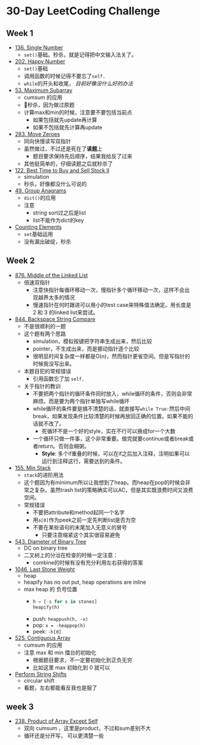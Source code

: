 # 30-Day LeetCoding Challenge

## Week 1
- [136. Single Number](leet136.md)
    - `set()`基础。秒杀，就是记得把中文输入法关了。
- [202. Happy Number](leet202.md)
    - `set()`基础
    - 调用函数的时候记得不要忘了`self.`
    - `while`的开头和收尾， *目前好像没什么好的办法* 
- [53. Maximum Subarray](leet53.md)
    - cumsum 的应用
    - 秒杀，因为做过原题
    - 计算max和min的时候，注意要不要包括当前点
        - 如果包括就先update再计算
        - 如果不包括就先计算再update
- [283. Move Zeroes](leet283.md)
    - 同向快慢读写双指针
    - 虽然做过，不过还是死在了**读题**上
        - 题目要求保持先后顺序，结果我给反了过来
    - 其他挺简单的，仔细读题之后就秒杀了
- [122. Best Time to Buy and Sell Stock II](leet122.md)
    - simulation
    - 秒杀，好像都没什么可说的
- [49. Group Anagrams](leet49.md)
    - `dict()`的应用
    - 注意
        - string sort过之后是list
        - list不能作为dict的key
- [Counting Elements](leetw1ch7.md)
    - `set`基础运用
    - 没有漏出破绽，秒杀

## Week 2
- [876. Middle of the Linked List](leet876.md)
    - 倍速双指针
        - 注意快指针每循环移动一次，慢指针多个循环移动一次，这样不会出现越界太多的情况
        - 慢速指针在何时跟进可以用小的test case来特殊值法确定。用长度是 2 和 3 的linked list来尝试。
- [844. Backspace String Compare](leet844.md)
    - 不是很顺利的一题
    - 这个题有两个思路
        - simulation，模拟按键把字符串生成出来，然后比较
        - pointer，不生成出来，而是挪动指针逐个比较
        - 很明显时间复杂度一样都是O(n)，然而指针更省空间。但是写指针的时候我没写出来。
    - 本题目犯的常规错误
        - 引用函数忘了加 `self.`
    - 关于指针的教训
        - 不要把两个指针的循环条件同时放入，while循环的条件，否则会非常麻烦。而是要为两个指针单独写while循环
        - while循环的条件要是搞不清楚的话，就直接写`while True:`然后中间break，如果发现条件比较清楚的时候再放回正确的位置，如果不能的话就不改了。
            - 死循环不是一个好的style，实在不行可以换成for一个大数
        - 一个循环只做一件事，这个非常重要。做完就要continue或者break或者return。否则会糊粥。
            - **Style**: 多个if重叠的时候，可以在if之后加入注释，注明如果可以运行到注释这行，需要达到的条件。
- [155. Min Stack](leet155.md)
    - `stack`的进阶用法
    - 这个题因为有minimum所以让我想到了heap。而heap在pop的时候会非常之复杂。虽然trash list的策略确实可以AC，但是其实既浪费时间又浪费空间。
    - 常规错误
        - 不要把attribute和method起同一个名字
        - 用`a[0]`作为peek之前一定先判断list是否为空
        - 不要在某些语句的末尾加入无意义的冒号
            - 只要注意缩紧这个其实很容易避免
- [543. Diameter of Binary Tree](leet543.md)
    - DC on binary tree
    - 二叉树上的分治在检查的时候一定注意：
        - combine的时候有没有充分利用左右获得的答案
- [1046. Last Stone Weight](leet1046.md)
    - heap
    - heapify has no out put, heap operations are inline
    - max heap 的 负号位置
        - ```python
          h = [-s for s in stones]
          heapify(h)
          ```
        - push: `heappush(h, -x)`
        - pop:  `x = -heappop(h)`
        - peek: `-h[0]`
- [525. Contiguous Array](leet525.md)
    - cumsum 的应用
    - 注意 max 和 min 擂台的初始化
        - 根据题目要求，不一定要初始化到正负无穷
        - 比如这里 max 初始化到 0 就可以
- [Perform String Shifts](leetw2ch7.md)
    - circular shift
    - 看题，左右都能看反我也是服了

## week 3
- [238. Product of Array Except Self](leet238.md)
    - 双向 cumsum ，这里是product，不过和sum差别不大
    - 循环还是分开写， 可以更清楚一些
